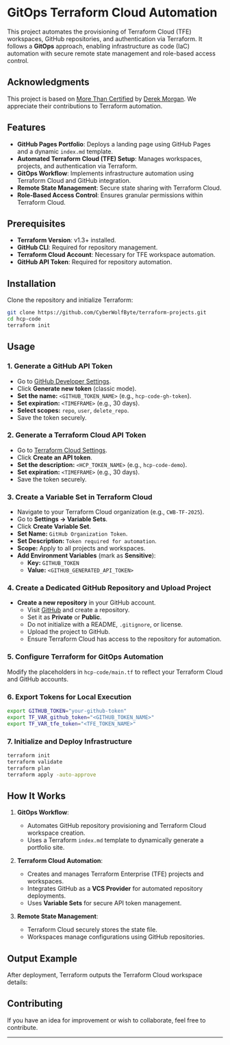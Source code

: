 # GitOps Terraform Cloud Automation

This project automates the provisioning of Terraform Cloud (TFE) workspaces, GitHub repositories, and authentication via Terraform. It follows a **GitOps** approach, enabling infrastructure as code (IaC) automation with secure remote state management and role-based access control.

## Acknowledgments

This project is based on [More Than Certified](https://github.com/morethancertified) by [Derek Morgan](https://github.com/mtcderek). We appreciate their contributions to Terraform automation.

## Features

- **GitHub Pages Portfolio**: Deploys a landing page using GitHub Pages and a dynamic `index.md` template.
- **Automated Terraform Cloud (TFE) Setup**: Manages workspaces, projects, and authentication via Terraform.
- **GitOps Workflow**: Implements infrastructure automation using Terraform Cloud and GitHub integration.
- **Remote State Management**: Secure state sharing with Terraform Cloud.
- **Role-Based Access Control**: Ensures granular permissions within Terraform Cloud.

## Prerequisites

- **Terraform Version**: v1.3+ installed.
- **GitHub CLI**: Required for repository management.
- **Terraform Cloud Account**: Necessary for TFE workspace automation.
- **GitHub API Token**: Required for repository automation.

## Installation

Clone the repository and initialize Terraform:

```bash
git clone https://github.com/CyberWolfByte/terraform-projects.git
cd hcp-code
terraform init
```

## Usage

### 1. Generate a GitHub API Token

- Go to [GitHub Developer Settings](https://github.com/settings/tokens).
- Click **Generate new token** (classic mode).
- **Set the name:** `<GITHUB_TOKEN_NAME>` (e.g., `hcp-code-gh-token`).
- **Set expiration:** `<TIMEFRAME>` (e.g., 30 days).
- **Select scopes:** `repo`, `user`, `delete_repo`.
- Save the token securely.

### 2. Generate a Terraform Cloud API Token

- Go to [Terraform Cloud Settings](https://app.terraform.io/app/settings/tokens).
- Click **Create an API token**.
- **Set the description:** `<HCP_TOKEN_NAME>` (e.g., `hcp-code-demo`).
- **Set expiration:** `<TIMEFRAME>` (e.g., 30 days).
- Save the token securely.

### 3. Create a Variable Set in Terraform Cloud

- Navigate to your Terraform Cloud organization (e.g., `CWB-TF-2025`).
- Go to **Settings → Variable Sets**.
- Click **Create Variable Set**.
- **Set Name:** `GitHub Organization Token`.
- **Set Description:** `Token required for automation`.
- **Scope:** Apply to all projects and workspaces.
- **Add Environment Variables** (mark as **Sensitive**):
  - **Key:** `GITHUB_TOKEN`
  - **Value:** `<GITHUB_GENERATED_API_TOKEN>`

### 4. Create a Dedicated GitHub Repository and Upload Project

- **Create a new repository** in your GitHub account.
  - Visit [GitHub](https://github.com/new) and create a repository.
  - Set it as **Private** or **Public**.
  - Do not initialize with a README, `.gitignore`, or license.
  - Upload the project to GitHub.
  - Ensure Terraform Cloud has access to the repository for automation.

### 5. Configure Terraform for GitOps Automation

Modify the placeholders in `hcp-code/main.tf` to reflect your Terraform Cloud and GitHub accounts.

### 6. Export Tokens for Local Execution

```bash
export GITHUB_TOKEN="your-github-token"
export TF_VAR_github_token="<GITHUB_TOKEN_NAME>"
export TF_VAR_tfe_token="<TFE_TOKEN_NAME>"
```

### 7. Initialize and Deploy Infrastructure

```bash
terraform init
terraform validate
terraform plan
terraform apply -auto-approve
```

## How It Works

1. **GitOps Workflow**:
   - Automates GitHub repository provisioning and Terraform Cloud workspace creation.
   - Uses a Terraform `index.md` template to dynamically generate a portfolio site.

2. **Terraform Cloud Automation**:
   - Creates and manages Terraform Enterprise (TFE) projects and workspaces.
   - Integrates GitHub as a **VCS Provider** for automated repository deployments.
   - Uses **Variable Sets** for secure API token management.

3. **Remote State Management**:
   - Terraform Cloud securely stores the state file.
   - Workspaces manage configurations using GitHub repositories.

## Output Example

After deployment, Terraform outputs the Terraform Cloud workspace details:

## Contributing

If you have an idea for improvement or wish to collaborate, feel free to contribute.

---
